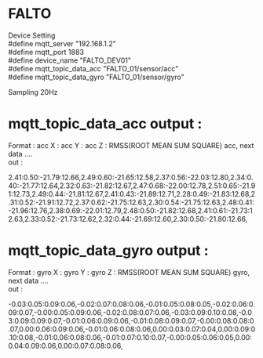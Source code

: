 # FALTO

Device Setting <br />
#define mqtt_server "192.168.1.2" <br />
#define mqtt_port 1883 <br />
#define device_name "FALTO_DEV01" <br />
#define mqtt_topic_data_acc "FALTO_01/sensor/acc" <br />
#define mqtt_topic_data_gyro "FALTO_01/sensor/gyro" <br />

Sampling 20Hz

# mqtt_topic_data_acc output :
Format : acc X : acc Y : acc Z : RMSS(ROOT MEAN SUM SQUARE) acc, next data .... <br/>
out : 

2.41:0.50:-21.79:12.66,2.49:0.60:-21.65:12.58,2.37:0.56:-22.03:12.80,2.34:0.40:-21.77:12.64,2.32:0.63:-21.82:12.67,2.47:0.68:-22.00:12.78,2.51:0.65:-21.91:12.73,2.49:0.44:-21.81:12.67,2.41:0.43:-21.89:12.71,2.28:0.49:-21.83:12.68,2.31:0.52:-21.91:12.72,2.37:0.62:-21.75:12.63,2.30:0.54:-21.75:12.63,2.48:0.41:-21.96:12.76,2.38:0.69:-22.01:12.79,2.48:0.50:-21.82:12.68,2.41:0.61:-21.73:12.63,2.33:0.52:-21.73:12.62,2.32:0.44:-21.69:12.60,2.30:0.50:-21.80:12.66,

# mqtt_topic_data_gyro output :
Format : gyro X : gyro Y : gyro Z : RMSS(ROOT MEAN SUM SQUARE) gyro, next data .... <br/>
out :

-0.03:0.05:0.09:0.06,-0.02:0.07:0.08:0.06,-0.01:0.05:0.08:0.05,-0.02:0.06:0.09:0.07,-0.00:0.05:0.09:0.06,-0.02:0.08:0.07:0.06,-0.03:0.09:0.10:0.08,-0.03:0.09:0.09:0.07,-0.01:0.06:0.09:0.06,-0.01:0.08:0.09:0.07,-0.00:0.08:0.08:0.07,0.00:0.06:0.09:0.06,-0.01:0.06:0.08:0.06,0.00:0.03:0.07:0.04,0.00:0.09:0.10:0.08,-0.01:0.06:0.08:0.06,-0.01:0.07:0.10:0.07,-0.00:0.05:0.06:0.05,0.00:0.04:0.09:0.06,0.00:0.07:0.08:0.06,
